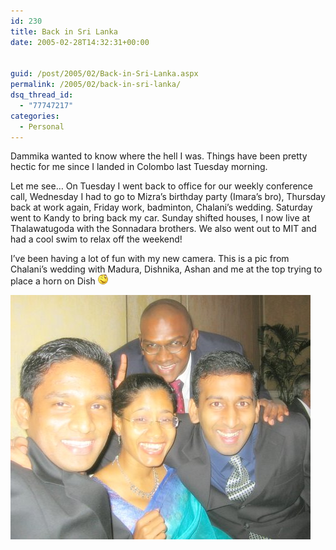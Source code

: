 ```yaml
---
id: 230
title: Back in Sri Lanka
date: 2005-02-28T14:32:31+00:00


guid: /post/2005/02/Back-in-Sri-Lanka.aspx
permalink: /2005/02/back-in-sri-lanka/
dsq_thread_id:
  - "77747217"
categories:
  - Personal
---
```

<p>Dammika wanted to know where the hell I was. Things have been pretty hectic for me since I landed in Colombo last Tuesday morning. </p>
<p>Let me see&hellip; On Tuesday I went back to office for our weekly conference call, Wednesday I had to go to Mizra&rsquo;s birthday party (Imara&rsquo;s bro), Thursday back at work again, Friday work, badminton, Chalani&rsquo;s wedding. Saturday went to Kandy to bring back my car. Sunday shifted houses, I now live at Thalawatugoda with the Sonnadara brothers.&nbsp;We also went out to MIT and had a cool swim to relax off the weekend!</p>
<p>I&rsquo;ve been having a lot of fun with my new camera. This is a pic from Chalani&rsquo;s wedding with Madura, Dishnika, Ashan and me at the top trying to place a horn on Dish <img src="/wp-content/uploads/contentbinary/smile3.gif" /></p>
<p><img height="391" alt="Madura, Dishnika, Ashan, Merill" src="/wp-content/uploads/contentbinary/04_2D28_2D02ChalWedding.jpg" width="480" border="0" /></p>